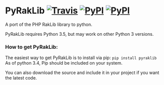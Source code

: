 # PyRakLib [![Travis](https://img.shields.io/travis/jython234/PyRakLib.svg?style=flat-square)](https://travis-ci.org/jython234/PyRakLib) [![PyPI](https://img.shields.io/pypi/v/PyRakLib.svg?style=flat-square)]() [![PyPI](https://img.shields.io/pypi/dw/PyRakLib.svg?style=flat-square)](https://pypi.python.org/pypi/PyRakLib/#downloads)
A port of the PHP RakLib library to python.

PyRakLib requires Python 3.5, but may work on other Python 3 versions.

### How to get PyRakLib:

The easiest way to get PyRakLib is to install via pip:
```pip install pyraklib```
As of python 3.4, Pip should be included on your system.

You can also download the source and include it in your project if you want the latest code.
